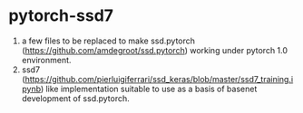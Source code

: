 # pytorch-ssd7

1. a few files to be replaced to make ssd.pytorch (https://github.com/amdegroot/ssd.pytorch) working under pytorch 1.0 environment.
2. ssd7 (https://github.com/pierluigiferrari/ssd_keras/blob/master/ssd7_training.ipynb) like implementation suitable to use as a basis of basenet development of ssd.pytorch.
